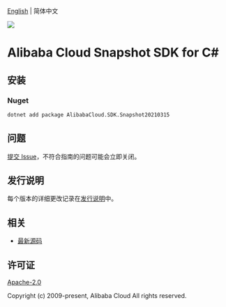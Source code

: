 [English](README.md) | 简体中文

![](https://aliyunsdk-pages.alicdn.com/icons/AlibabaCloud.svg)

# Alibaba Cloud Snapshot SDK for C#

## 安装

### Nuget

```bash
dotnet add package AlibabaCloud.SDK.Snapshot20210315
```

## 问题

[提交 Issue](https://github.com/aliyun/alibabacloud-csharp-sdk/issues/new)，不符合指南的问题可能会立即关闭。

## 发行说明

每个版本的详细更改记录在[发行说明](./ChangeLog.md)中。

## 相关

* [最新源码](https://github.com/aliyun/alibabacloud-csharp-sdk/)

## 许可证

[Apache-2.0](http://www.apache.org/licenses/LICENSE-2.0)

Copyright (c) 2009-present, Alibaba Cloud All rights reserved.
